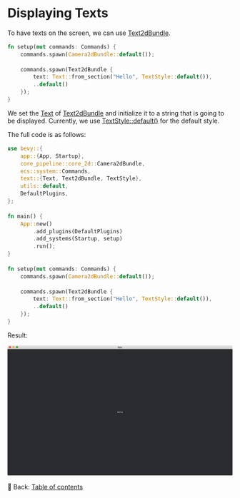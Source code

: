 # Displaying Texts

To have texts on the screen, we can use [Text2dBundle](https://docs.rs/bevy/latest/bevy/text/struct.Text2dBundle.html).

```rust
fn setup(mut commands: Commands) {
    commands.spawn(Camera2dBundle::default());

    commands.spawn(Text2dBundle {
        text: Text::from_section("Hello", TextStyle::default()),
        ..default()
    });
}
```

We set the [Text](https://docs.rs/bevy/latest/bevy/text/struct.Text.html) of [Text2dBundle](https://docs.rs/bevy/latest/bevy/text/struct.Text2dBundle.html) and initialize it to a string that is going to be displayed.
Currently, we use [TextStyle::default()](https://docs.rs/bevy/latest/bevy/text/struct.TextStyle.html#method.default) for the default style.

The full code is as follows:

```rust
use bevy::{
    app::{App, Startup},
    core_pipeline::core_2d::Camera2dBundle,
    ecs::system::Commands,
    text::{Text, Text2dBundle, TextStyle},
    utils::default,
    DefaultPlugins,
};

fn main() {
    App::new()
        .add_plugins(DefaultPlugins)
        .add_systems(Startup, setup)
        .run();
}

fn setup(mut commands: Commands) {
    commands.spawn(Camera2dBundle::default());

    commands.spawn(Text2dBundle {
        text: Text::from_section("Hello", TextStyle::default()),
        ..default()
    });
}
```

Result:

![Displaying Texts](./pic/displaying_texts.png)

<!-- :arrow_right:  Next:  -->

:blue_book: Back: [Table of contents](./../README.md)
